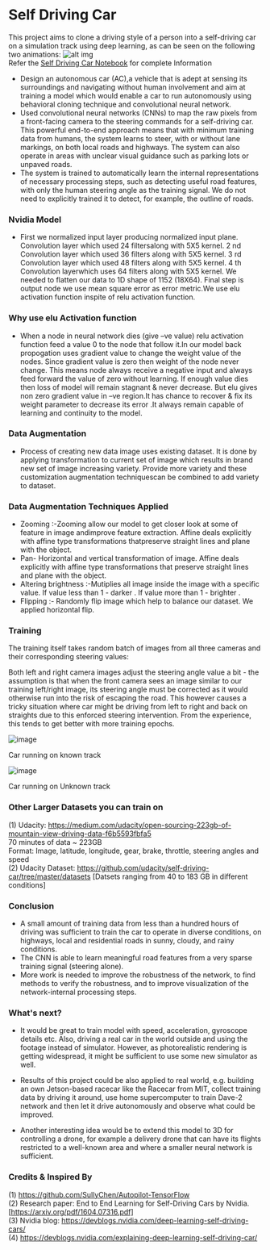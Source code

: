 # Self Driving Car
This project aims to clone a driving style of a person into a self-driving car on a simulation track using deep learning, as can be seen on the following two animations:
![alt img](https://cdn-images-1.medium.com/max/868/0*7dReqQXElneHBWUr.jpg)<br>
Refer the [Self Driving Car Notebook](https://github.com/Samyakb50/Self-driving-car-using-deep-neural-network-technique/blob/master/Self_driving_car_using_simulator.ipynb) for complete Information <br>

* Design an autonomous car (AC),a vehicle that is adept at sensing its surroundings and navigating without human involvement and aim at training a model which would enable a car to run autonomously using behavioral cloning technique and convolutional neural network. 
* Used convolutional neural networks (CNNs) to map the raw pixels from a front-facing camera to the steering commands for a self-driving car. This powerful end-to-end approach means that with minimum training data from humans, the system learns to steer, with or without lane markings, on both local roads and highways. The system can also operate in areas with unclear visual guidance such as parking lots or unpaved roads.
* The system is trained to automatically learn the internal representations of necessary processing steps, such as detecting useful road features, with only the human steering angle as the training signal. We do not need to explicitly trained it to detect, for example, the outline of roads.

### Nvidia Model
* First we normalized input layer producing normalized input plane. Convolution layer which used 24 filtersalong with 5X5 kernel. 2 nd Convolution layer which used 36 filters along with 5X5 kernel. 3 rd Convolution layer which used 48 filters along with 5X5 kernel. 4 th Convolution layerwhich uses 64 filters along with 5X5 kernel. We needed to flatten our data to 1D shape of 1152 (18X64). Final step is output node we use mean square error as error metric.We use elu activation function inspite of relu activation function.

### Why use elu Activation function
* When a node in neural network dies (give –ve value) relu activation function feed a value 0 to the node that follow it.In our model back propogation uses gradient value to change the weight value of the nodes. Since gradient value is zero then weight of the node never change. This means node always receive a negative input and always feed forward the value of zero without learning. If enough value dies then loss of model will remain stagnant &amp; never decrease. But elu gives non zero gradient value in –ve region.It has chance to recover &amp; fix its weight parameter to decrease its error .It always remain capable of learning and continuity to the model.

### Data Augmentation
* Process of creating new data image uses  existing dataset. It is done by applying transformation to  current set of image which results in brand new set of image increasing variety. Provide more variety and these customization augmentation techniquescan be combined to add variety to dataset.

### Data Augmentation Techniques Applied
* Zooming :-Zooming allow our model to get closer look at some of feature in image andimprove feature extraction. Affine deals explicitly with affine type transformations thatpreserve straight lines and plane with the object.
* Pan- Horizontal and vertical transformation of image. Affine deals explicitly with affine type transformations that preserve straight lines and plane with the object.
* Altering brightness :-Mutiplies all image inside the image with a specific value. If value less than 1 - darker . If value more than 1 - brighter .
* Flipping :- Randomly flip image which help to balance our dataset. We applied horizontal flip.

### Training
The training itself takes random batch of images from all three cameras and their corresponding steering values:

Both left and right camera images adjust the steering angle value a bit - the assumption is that when the front camera sees an image similar to our training left/right image, its steering angle must be corrected as it would otherwise run into the risk of escaping the road. This however causes a tricky situation where car might be driving from left to right and back on straights due to this enforced steering intervention. From the experience, this tends to get better with more training epochs.

![image](https://github.com/Samyakb50/Self-driving-car-using-deep-neural-network-technique/assets/35770724/996c7f0d-8d84-434c-b346-1e7095f19975)

Car running on known track

![image](https://github.com/Samyakb50/Self-driving-car-using-deep-neural-network-technique/assets/35770724/c2cb8d4d-891e-4ef3-ab5e-d41e156055ed)

Car running on Unknown track

### Other Larger Datasets you can train on
(1) Udacity: https://medium.com/udacity/open-sourcing-223gb-of-mountain-view-driving-data-f6b5593fbfa5<br>
70 minutes of data ~ 223GB<br>
Format: Image, latitude, longitude, gear, brake, throttle, steering angles and speed<br>
(2) Udacity Dataset: https://github.com/udacity/self-driving-car/tree/master/datasets [Datsets ranging from 40 to 183 GB in different conditions]<br>

### Conclusion
* A small amount of training data from less than a hundred hours of driving was sufficient to train the car to operate in diverse conditions, on highways, local and residential roads in sunny, cloudy, and rainy conditions. 
* The CNN is able to learn meaningful road features from a very sparse training signal (steering alone).
* More work is needed to improve the robustness of the network, to find methods to verify the robustness, and to improve visualization of the network-internal processing steps.

### What's next?
* It would be great to train model with speed, acceleration, gyroscope details etc. Also, driving a real car in the world outside and using the footage instead of simulator. However, as photorealistic rendering is getting widespread, it might be sufficient to use some new simulator as well.

* Results of this project could be also applied to real world, e.g. building an own Jetson-based racecar like the Racecar from MIT, collect training data by driving it around, use home supercomputer to train Dave-2 network and then let it drive autonomously and observe what could be improved.

* Another interesting idea would be to extend this model to 3D for controlling a drone, for example a delivery drone that can have its flights restricted to a well-known area and where a smaller neural network is sufficient.

### Credits & Inspired By
(1) https://github.com/SullyChen/Autopilot-TensorFlow<br>
(2) Research paper: End to End Learning for Self-Driving Cars by Nvidia. [https://arxiv.org/pdf/1604.07316.pdf]<br>
(3) Nvidia blog: https://devblogs.nvidia.com/deep-learning-self-driving-cars/ <br>
(4) https://devblogs.nvidia.com/explaining-deep-learning-self-driving-car/
